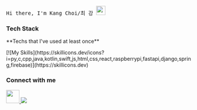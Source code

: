 <samp> Hi there, I'm Kang Choi/최 강 <img src="https://media.giphy.com/media/hvRJCLFzcasrR4ia7z/giphy.gif" width="25"> </samp>

<h3 align="left">Tech Stack</h3>
**Techs that I've used at least once**
<p align="left">
   [![My Skills](https://skillicons.dev/icons?i=py,c,cpp,java,kotlin,swift,js,html,css,react,raspberrypi,fastapi,django,spring,firebase)](https://skillicons.dev)
</p>

<h3 align="left">Connect with me</h3>

<p align="left">
    <a href="mailto:chlrkd99@gmail.com" target="_blank">
      <img src="https://skillicons.dev/icons?i=gmail" height="36" width="36"/>
    </a>
    <a href="https://skillicons.dev">
      <img src="https://skillicons.dev/icons?i=instagram"/>
    </a>
</p>
